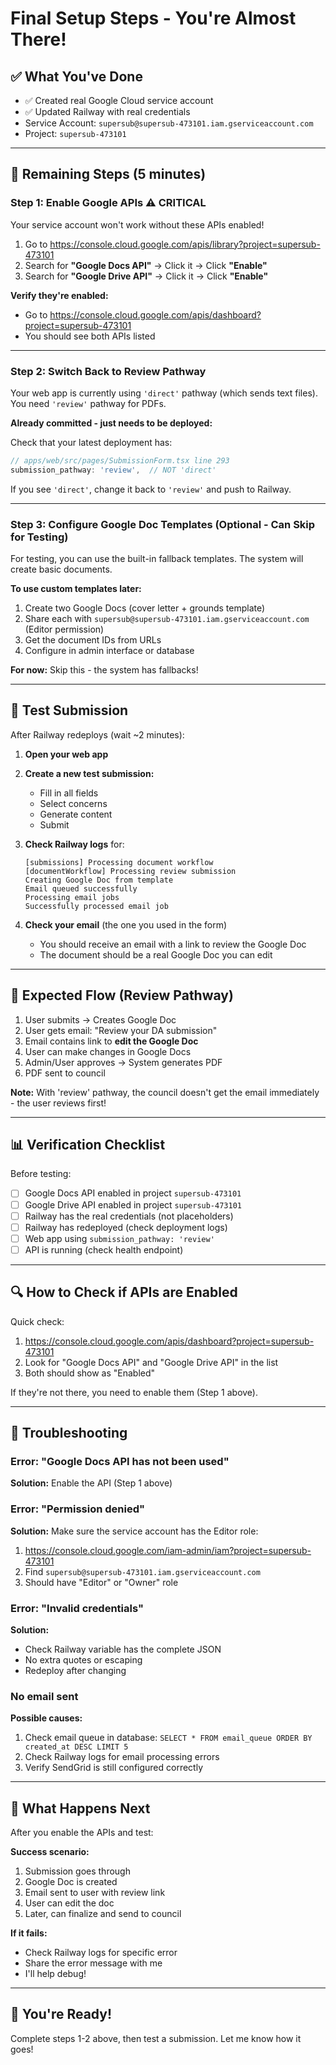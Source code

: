 # Final Setup Steps - You're Almost There!

## ✅ What You've Done

- ✅ Created real Google Cloud service account
- ✅ Updated Railway with real credentials
- Service Account: `supersub@supersub-473101.iam.gserviceaccount.com`
- Project: `supersub-473101`

---

## 🔧 Remaining Steps (5 minutes)

### Step 1: Enable Google APIs ⚠️ **CRITICAL**

Your service account won't work without these APIs enabled!

1. Go to https://console.cloud.google.com/apis/library?project=supersub-473101
2. Search for **"Google Docs API"** → Click it → Click **"Enable"**
3. Search for **"Google Drive API"** → Click it → Click **"Enable"**

**Verify they're enabled:**
- Go to https://console.cloud.google.com/apis/dashboard?project=supersub-473101
- You should see both APIs listed

---

### Step 2: Switch Back to Review Pathway

Your web app is currently using `'direct'` pathway (which sends text files).
You need `'review'` pathway for PDFs.

**Already committed - just needs to be deployed:**

Check that your latest deployment has:
```typescript
// apps/web/src/pages/SubmissionForm.tsx line 293
submission_pathway: 'review',  // NOT 'direct'
```

If you see `'direct'`, change it back to `'review'` and push to Railway.

---

### Step 3: Configure Google Doc Templates (Optional - Can Skip for Testing)

For testing, you can use the built-in fallback templates. The system will create basic documents.

**To use custom templates later:**

1. Create two Google Docs (cover letter + grounds template)
2. Share each with `supersub@supersub-473101.iam.gserviceaccount.com` (Editor permission)
3. Get the document IDs from URLs
4. Configure in admin interface or database

**For now:** Skip this - the system has fallbacks!

---

## 🧪 Test Submission

After Railway redeploys (wait ~2 minutes):

1. **Open your web app**
2. **Create a new test submission:**
   - Fill in all fields
   - Select concerns
   - Generate content
   - Submit

3. **Check Railway logs** for:
   ```
   [submissions] Processing document workflow
   [documentWorkflow] Processing review submission
   Creating Google Doc from template
   Email queued successfully
   Processing email jobs
   Successfully processed email job
   ```

4. **Check your email** (the one you used in the form)
   - You should receive an email with a link to review the Google Doc
   - The document should be a real Google Doc you can edit

---

## 🎯 Expected Flow (Review Pathway)

1. User submits → Creates Google Doc
2. User gets email: "Review your DA submission"
3. Email contains link to **edit the Google Doc**
4. User can make changes in Google Docs
5. Admin/User approves → System generates PDF
6. PDF sent to council

**Note:** With 'review' pathway, the council doesn't get the email immediately - the user reviews first!

---

## 📊 Verification Checklist

Before testing:

- [ ] Google Docs API enabled in project `supersub-473101`
- [ ] Google Drive API enabled in project `supersub-473101`
- [ ] Railway has the real credentials (not placeholders)
- [ ] Railway has redeployed (check deployment logs)
- [ ] Web app using `submission_pathway: 'review'`
- [ ] API is running (check health endpoint)

---

## 🔍 How to Check if APIs are Enabled

Quick check:
1. https://console.cloud.google.com/apis/dashboard?project=supersub-473101
2. Look for "Google Docs API" and "Google Drive API" in the list
3. Both should show as "Enabled"

If they're not there, you need to enable them (Step 1 above).

---

## 🚨 Troubleshooting

### Error: "Google Docs API has not been used"

**Solution:** Enable the API (Step 1 above)

### Error: "Permission denied"

**Solution:** Make sure the service account has the Editor role:
1. https://console.cloud.google.com/iam-admin/iam?project=supersub-473101
2. Find `supersub@supersub-473101.iam.gserviceaccount.com`
3. Should have "Editor" or "Owner" role

### Error: "Invalid credentials"

**Solution:** 
- Check Railway variable has the complete JSON
- No extra quotes or escaping
- Redeploy after changing

### No email sent

**Possible causes:**
1. Check email queue in database: `SELECT * FROM email_queue ORDER BY created_at DESC LIMIT 5`
2. Check Railway logs for email processing errors
3. Verify SendGrid is still configured correctly

---

## 📝 What Happens Next

After you enable the APIs and test:

**Success scenario:**
1. Submission goes through
2. Google Doc is created
3. Email sent to user with review link
4. User can edit the doc
5. Later, can finalize and send to council

**If it fails:**
- Check Railway logs for specific error
- Share the error message with me
- I'll help debug!

---

## 🎉 You're Ready!

Complete steps 1-2 above, then test a submission. Let me know how it goes!


